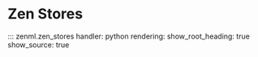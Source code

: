 # Zen Stores

::: zenml.zen_stores
    handler: python
    rendering:
      show_root_heading: true
      show_source: true
